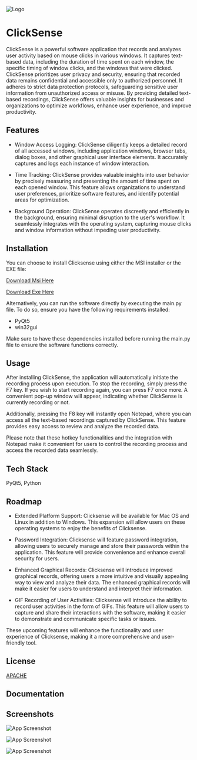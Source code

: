 
![Logo](Img/logo.ico)


# ClickSense

ClickSense is a powerful software application that records and analyzes user activity based on mouse clicks in various windows. It captures text-based data, including the duration of time spent on each window, the specific timing of window clicks, and the windows that were clicked. ClickSense prioritizes user privacy and security, ensuring that recorded data remains confidential and accessible only to authorized personnel. It adheres to strict data protection protocols, safeguarding sensitive user information from unauthorized access or misuse. By providing detailed text-based recordings, ClickSense offers valuable insights for businesses and organizations to optimize workflows, enhance user experience, and improve productivity.

## Features

- Window Access Logging: ClickSense diligently keeps a detailed record of all accessed windows, including application windows, browser tabs, dialog boxes, and other graphical user interface elements. It accurately captures and logs each instance of window interaction.

- Time Tracking: ClickSense provides valuable insights into user behavior by precisely measuring and presenting the amount of time spent on each opened window. This feature allows organizations to understand user preferences, prioritize software features, and identify potential areas for optimization.

- Background Operation: ClickSense operates discreetly and efficiently in the background, ensuring minimal disruption to the user's workflow. It seamlessly integrates with the operating system, capturing mouse clicks and window information without impeding user productivity.


## Installation

You can choose to install Clicksense using either the MSI installer or the EXE file:

  [Download Msi Here](https://www.4sync.com/web/directDownload/gkEdgbgu/ugMOBc9H.aad1a773ad093447e71758acc4cd1455)

  [Download Exe Here](https://www.4sync.com/web/directDownload/8rX8r6YM/HedT-hU6.3558589b667a00b1bd24bb163296cdb3)

Alternatively, you can run the software directly by executing the main.py file. To do so, ensure you have the following requirements installed:

* PyQt5
* win32gui

Make sure to have these dependencies installed before running the main.py file to ensure the software functions correctly.



## Usage
After installing ClickSense, the application will automatically initiate the recording process upon execution. To stop the recording, simply press the F7 key. If you wish to start recording again, you can press F7 once more. A convenient pop-up window will appear, indicating whether ClickSense is currently recording or not.

Additionally, pressing the F8 key will instantly open Notepad, where you can access all the text-based recordings captured by ClickSense. This feature provides easy access to review and analyze the recorded data.

Please note that these hotkey functionalities and the integration with Notepad make it convenient for users to control the recording process and access the recorded data seamlessly.




    
## Tech Stack

PyQt5, Python


## Roadmap



- Extended Platform Support: Clicksense will be available for Mac OS and Linux in addition to Windows. This expansion will allow users on these operating systems to enjoy the benefits of Clicksense.

- Password Integration: Clicksense will feature password integration, allowing users to securely manage and store their passwords within the application. This feature will provide convenience and enhance overall security for users.

- Enhanced Graphical Records: Clicksense will introduce improved graphical records, offering users a more intuitive and visually appealing way to view and analyze their data. The enhanced graphical records will make it easier for users to understand and interpret their information.

- GIF Recording of User Activities: Clicksense will introduce the ability to record user activities in the form of GIFs. This feature will allow users to capture and share their interactions with the software, making it easier to demonstrate and communicate specific tasks or issues.

These upcoming features will enhance the functionality and user experience of Clicksense, making it a more comprehensive and user-friendly tool.


## License

[APACHE](Licence)


## Documentation


## Screenshots

![App Screenshot](Img/1.png)

![App Screenshot](Img/2.png)

![App Screenshot](Img/3.png)